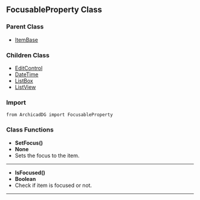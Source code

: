 ## FocusableProperty Class

### Parent Class
* [ItemBase](ItemBase.md)

### Children Class
* [EditControl](../m_edit_control/EditControl.md)
* [DateTime](../m_date_time/DateTime.md)
* [ListBox](../m_list_box/ListBox.md)
* [ListView](../m_list_view/ListView.md)

### Import
```
from ArchicadDG import FocusableProperty
``` 

### Class Functions

* **SetFocus()**
* **None**
* Sets the focus to the item.
-----

* **IsFocused()**
* **Boolean**
* Check if item is focused or not.
-----
